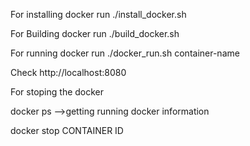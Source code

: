 For installing docker run ./install_docker.sh

For Building docker run ./build_docker.sh

For running docker run ./docker_run.sh container-name

Check http://localhost:8080


For stoping the docker 

docker ps  -->getting running docker information

docker stop CONTAINER ID






